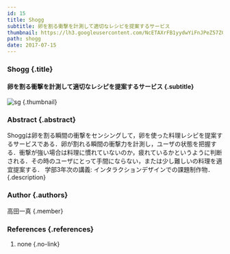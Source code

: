 ```yaml
---
id: 15
title: Shogg
subtitle: 卵を割る衝撃を計測して適切なレシピを提案するサービス
thumbnail: https://lh3.googleusercontent.com/NcETAXrFB1yydwYiFnJPeZ57ZCkPFjQXNyGaz1wDBUIwyxc0Isir6YZ-0RLl3zSeY_HwjrsHMlvze_GZ2HCd2V9OMal9KNRLy8kqoLzlaB62v3iWU1mhZZgpKZitvOwme31fxHA70UKH4Fj2HfTJH4dGTHMbgEOoIxv1FVXcrW2TDFgFaVXNMUYNjziWmaRlyc9by0CmzqinThKGNwu4GgO7xyO00Xvxg9MgKPFJp_A-XOjJW9O1BaRwQYkloYP2Jk0aj9JMJp0X-77z7875Lhlv039kvrHqvr_IcJ0imRt_NdGnwCFjNtUX4QFHOdNBT_6jI8QFoSDbWXq6WYljD0rsrRPrMzg6mmIujIKmwjf72ZwKAO05jJ-OcLY0uuL3e2JhzXimX6SiG0MzfZ0t83jWfrk2CgYmoO8YdzL-aOUXVpLHJAJg1T8Ya_eA7XILnj8Cg0Xax29k8aaSHMfbvAS6bEztnWg5vNfTzAZ5mFlCRRnj7_l5Ftfv2n9BJqpIrapqeXXYBpzeVcfG3phUsGAsbo3mzJD64nznm0e9oAvoh-6ijPGRPBbxKRKsOyU0-wvU2eUx8b60QGSXT28_3Gqs3xCIrCq1M4ILTvA6=w1024-h768-rw
path: shogg
date: 2017-07-15
---
```


### Shogg {.title}

#### 卵を割る衝撃を計測して適切なレシピを提案するサービス {.subtitle}

![sg](https://lh3.googleusercontent.com/IS0GI-XT3jw3iW9hjLSw5x8kDoqEpmpg8qYv_iGsZbGax9oblCiGAWDptRQkemk4rDxEtKSnnSWgMSrFx8SdCo75iECmKelMwzZAlvNORaxWCIiWNBkuXIClry6uXDwtRC3UnrGTei36icG8tADKnFjHno1rezln-lk7NCA6DLWXqdciTvBOdBw1Z7hTzyZosj7rVj35psawG80CZNJW87Oqyk-9EjhDKmD6cuZP4ZFofW_GoSdlhUZ-W_qIXQeudlnHLyvPd60MVEaSZhncxgERtwkdyDdl9A4qzelpp88QJYykzElVkrS1De_2u0qL0Ax8oMkstMX9msjsc6aHhRPFggt4ri-Cb---o6Ntmb3cOTfPsDT3S21p4yLi23UYjwj6K0a0Fh9I8FETZVQ6qD6xF13blOJyh9IcQp0wljZjDCSi6T9pw0Jbn80FtPphg7XzgE1XKB8t60e9NeETbyIhr71yuEWsilipkcKardRhMzDZMlNEQJaj3RwwykV0OOW5nmsf4ZjgkUnQPLba0o1BUp-s0D3tdfzWeUQZtQbfK3W7YOKiBSqXGUKqOjsgUPK7XDxhmQ1SM7dsKH1OzWX3-aPyZyglgbPfbsTH=w718-h404-rw "sg") {.thumbnail}

### Abstract {.abstract}

Shoggは卵を割る瞬間の衝撃をセンシングして，卵を使った料理レシピを提案するサービスである．卵が割れる瞬間の衝撃力を計測し，ユーザの状態を把握する．衝撃が強い場合は料理に慣れていないのか，疲れているかというように判断される．その時のユーザにとって手間にならない，または少し難しいの料理を適宜提案する． 学部3年次の講義: インタラクションデザインでの課題制作物． {.description}

### Author {.authors}

高田一真 {.member}

### References {.references}

1. none {.no-link}
